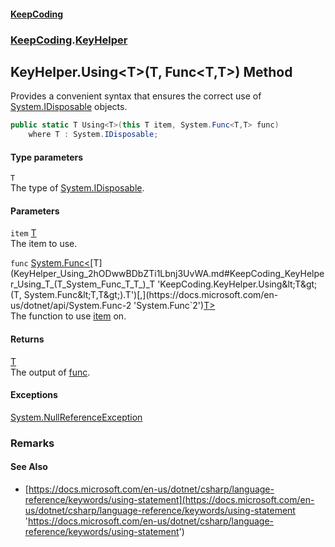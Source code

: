 #### [KeepCoding](index.md 'index')
### [KeepCoding](KeepCoding.md 'KeepCoding').[KeyHelper](KeyHelper.md 'KeepCoding.KeyHelper')
## KeyHelper.Using&lt;T&gt;(T, Func&lt;T,T&gt;) Method
Provides a convenient syntax that ensures the correct use of [System.IDisposable](https://docs.microsoft.com/en-us/dotnet/api/System.IDisposable 'System.IDisposable') objects.  
```csharp
public static T Using<T>(this T item, System.Func<T,T> func)
    where T : System.IDisposable;
```
#### Type parameters
<a name='KeepCoding_KeyHelper_Using_T_(T_System_Func_T_T_)_T'></a>
`T`  
The type of [System.IDisposable](https://docs.microsoft.com/en-us/dotnet/api/System.IDisposable 'System.IDisposable').
  
#### Parameters
<a name='KeepCoding_KeyHelper_Using_T_(T_System_Func_T_T_)_item'></a>
`item` [T](KeyHelper_Using_2hODwwBDbZTi1Lbnj3UvWA.md#KeepCoding_KeyHelper_Using_T_(T_System_Func_T_T_)_T 'KeepCoding.KeyHelper.Using&lt;T&gt;(T, System.Func&lt;T,T&gt;).T')  
The item to use.
  
<a name='KeepCoding_KeyHelper_Using_T_(T_System_Func_T_T_)_func'></a>
`func` [System.Func&lt;](https://docs.microsoft.com/en-us/dotnet/api/System.Func-2 'System.Func`2')[T](KeyHelper_Using_2hODwwBDbZTi1Lbnj3UvWA.md#KeepCoding_KeyHelper_Using_T_(T_System_Func_T_T_)_T 'KeepCoding.KeyHelper.Using&lt;T&gt;(T, System.Func&lt;T,T&gt;).T')[,](https://docs.microsoft.com/en-us/dotnet/api/System.Func-2 'System.Func`2')[T](KeyHelper_Using_2hODwwBDbZTi1Lbnj3UvWA.md#KeepCoding_KeyHelper_Using_T_(T_System_Func_T_T_)_T 'KeepCoding.KeyHelper.Using&lt;T&gt;(T, System.Func&lt;T,T&gt;).T')[&gt;](https://docs.microsoft.com/en-us/dotnet/api/System.Func-2 'System.Func`2')  
The function to use [item](KeyHelper_Using_2hODwwBDbZTi1Lbnj3UvWA.md#KeepCoding_KeyHelper_Using_T_(T_System_Func_T_T_)_item 'KeepCoding.KeyHelper.Using&lt;T&gt;(T, System.Func&lt;T,T&gt;).item') on.
  
#### Returns
[T](KeyHelper_Using_2hODwwBDbZTi1Lbnj3UvWA.md#KeepCoding_KeyHelper_Using_T_(T_System_Func_T_T_)_T 'KeepCoding.KeyHelper.Using&lt;T&gt;(T, System.Func&lt;T,T&gt;).T')  
The output of [func](KeyHelper_Using_2hODwwBDbZTi1Lbnj3UvWA.md#KeepCoding_KeyHelper_Using_T_(T_System_Func_T_T_)_func 'KeepCoding.KeyHelper.Using&lt;T&gt;(T, System.Func&lt;T,T&gt;).func').
#### Exceptions
[System.NullReferenceException](https://docs.microsoft.com/en-us/dotnet/api/System.NullReferenceException 'System.NullReferenceException')  
### Remarks
#### See Also
- [https://docs.microsoft.com/en-us/dotnet/csharp/language-reference/keywords/using-statement](https://docs.microsoft.com/en-us/dotnet/csharp/language-reference/keywords/using-statement 'https://docs.microsoft.com/en-us/dotnet/csharp/language-reference/keywords/using-statement')
